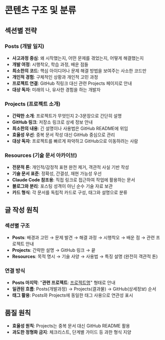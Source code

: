 # 콘텐츠 구조 및 분류

## 섹션별 전략

### Posts (개발 일지)
- **사고과정 중심**: 왜 시작했는지, 어떤 문제를 겪었는지, 어떻게 해결했는지
- **개발 여정**: 시행착오, 학습 과정, 배운 점들
- **최소한의 코드**: 핵심 아이디어나 문제 해결 방법을 보여주는 사소한 코드만
- **개인적 경험**: 구체적인 상황과 개인적 고민 과정
- **프로젝트 연결**: GitHub 직링크 대신 관련 Projects 페이지로 안내
- **대상 독자**: 미래의 나, 유사한 경험을 하는 개발자

### Projects (프로젝트 소개)
- **간략한 소개**: 프로젝트가 무엇인지 2-3문장으로 간단히 설명
- **GitHub 링크**: 저장소 링크로 상세 정보 안내
- **최소한의 내용**: 긴 설명이나 사용법은 GitHub README에 위임
- **효율성 우선**: 중복 문서 작성 대신 GitHub 중심으로 관리
- **대상 독자**: 프로젝트를 빠르게 파악하고 GitHub으로 이동하려는 사람

### Resources (기술 문서 아카이브)
- **전문적 톤**: 개인적/감정적 표현 완전 제거, 객관적 사실 기반 작성
- **기술 문서 표준**: 정확성, 간결성, 재현 가능성 우선
- **Claude Code 참조용**: 직접 링크로 접근하여 작업에 활용하는 문서
- **블로그와 분리**: 포스팅 성격이 아닌 순수 기술 자료 보관
- **카드 형식**: 각 문서를 독립적 카드로 구성, 태그와 설명으로 분류

## 글 작성 원칙

### 섹션별 구조
- **Posts**: 배경과 고민 → 문제 발견 → 해결 과정 → 시행착오 → 배운 점 → 관련 프로젝트 안내
- **Projects**: 간략한 설명 → GitHub 링크 → 끝
- **Resources**: 목적 명시 → 기술 사양 → 사용법 → 특징 설명 (완전히 객관적 톤)

### 연결 방식
- **Posts 마지막**: "**관련 프로젝트**: [프로젝트명](/projects/#프로젝트명)" 형태로 안내
- **일관된 흐름**: Posts(개발과정) → Projects(결과물) → GitHub(상세정보) 순서
- **태그 활용**: Posts와 Projects에 동일한 태그 사용으로 연관성 표시

## 품질 원칙
- **효율성 원칙**: Projects는 중복 문서 대신 GitHub README 활용
- **과도한 정형화 금지**: 체크리스트, 단계별 가이드 등 과한 형식 지양